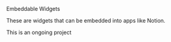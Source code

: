 Embeddable Widgets

These are widgets that can be embedded into apps like Notion. 

This is an ongoing project
